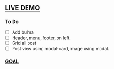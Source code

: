 ## [LIVE DEMO](https://learninggatsbyjs.netlify.com/)
### To Do

- [ ] Add bulma
- [ ] Header, menu, footer, on left.
- [ ] Grid all post
- [ ] Post view using modal-card, image using modal.

### [GOAL](https://blog.aflasio.com/images/blog/webdesign.gif)
